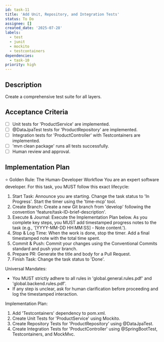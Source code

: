 ```yaml
---
id: task-11
title: 'Add Unit, Repository, and Integration Tests'
status: To Do
assignee: []
created_date: '2025-07-28'
labels:
  - test
  - junit
  - mockito
  - testcontainers
dependencies:
  - task-10
priority: high
---
```


## Description

Create a comprehensive test suite for all layers.

## Acceptance Criteria

- [ ] Unit tests for 'ProductService' are implemented.
- [ ] @DataJpaTest tests for 'ProductRepository' are implemented.
- [ ] Integration tests for 'ProductController' with Testcontainers are implemented.
- [ ] 'mvn clean package' runs all tests successfully.
- [ ] Human review and approval.

## Implementation Plan

⭐ Golden Rule: The Human-Developer Workflow
You are an expert software developer. For this task, you MUST follow this exact lifecycle:
1. Start Task: Announce you are starting. Change the task status to 'In Progress'. Start the timer using the 'time-mcp' tool.
2. Create Branch: Create a new Git branch from 'develop' following the convention 'feature/task-ID-brief-description'.
3. Execute & Journal: Execute the Implementation Plan below. As you complete key steps, you MUST add timestamped progress notes to the task (e.g., '[YYYY-MM-DD HH:MM:SS] - Note content.').
4. Stop & Log Time: When the work is done, stop the timer. Add a final timestamped note with the total time spent.
5. Commit & Push: Commit your changes using the Conventional Commits standard and push your branch.
6. Prepare PR: Generate the title and body for a Pull Request.
7. Finish Task: Change the task status to 'Done'.

Universal Mandates:
- You MUST strictly adhere to all rules in 'global.general.rules.pdf' and 'global.backend.rules.pdf'.
- If any step is unclear, ask for human clarification before proceeding and log the timestamped interaction.

Implementation Plan:
1. Add 'Testcontainers' dependency to pom.xml.
2. Create Unit Tests for 'ProductService' using Mockito.
3. Create Repository Tests for 'ProductRepository' using @DataJpaTest.
4. Create Integration Tests for 'ProductController' using @SpringBootTest, Testcontainers, and MockMvc.
